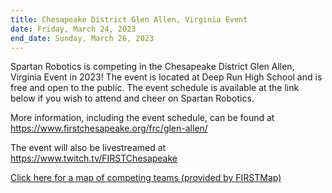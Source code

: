 ```yaml
---
title: Chesapeake District Glen Allen, Virginia Event
date: Friday, March 24, 2023
end_date: Sunday, March 26, 2023
---
```


Spartan Robotics is competing in the Chesapeake District Glen Allen, Virginia Event in 2023!
The event is located at Deep Run High School and is free and open to the public. The
event schedule is available at the link below if you wish to attend and cheer on Spartan Robotics.

More information, including the event schedule, can be found at
<a class="link breakall" target="_blank" href="https://www.firstchesapeake.org/frc/glen-allen/">
  https://www.firstchesapeake.org/frc/glen-allen/
</a>

The event will also be livestreamed at
<a class="link breakall" target="_blank" href="https://www.twitch.tv/FIRSTChesapeake">
  https://www.twitch.tv/FIRSTChesapeake
</a>

<a class="link breakall" target="_blank" href="https://firstmap.github.io/?filter=e-2023vagle&lat=37.91477767775685&lng=-79.19831028162514&zoom=7">
  Click here for a map of competing teams (provided by FIRSTMap)
</a>